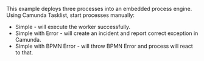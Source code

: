 This example deploys three processes into an embedded process engine. 
Using Camunda Tasklist, start processes manually:

* Simple - will execute the worker successfully.
* Simple with Error - will create an incident and report correct exception in Camunda.
* Simple with BPMN Error - will throw BPMN Error and process will react to that.
